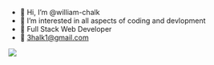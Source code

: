 - 👋 Hi, I’m @william-chalk
- 👀 I’m interested in all aspects of coding and devlopment
- 🌱 Full Stack Web Developer
- 💞️ 3halk1@gmail.com

<!---
william-chalk/william-chalk is a ✨ special ✨ repository because its `README.md` (this file) appears on your GitHub profile.
You can click the Preview link to take a look at your changes.
--->

<img src="https://github-readme-stats.vercel.app/api?username=william-chalk&&show_icons=true&title_color=ffffff&icon_color=bb2acf&text_color=daf7dc&bg_color=151515" >
